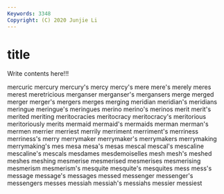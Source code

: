 ```yaml
---
Keywords: 3348
Copyright: (C) 2020 Junjie Li
---
```


# title

Write contents here!!!
 
mercuric 
mercury 
mercury's
mercy 
mercy's 
mere 
mere's 
merely 
meres 
merest 
meretricious 
merganser 
merganser's
mergansers 
merge 
merged 
merger 
merger's 
mergers 
merges 
merging 
meridian 
meridian's
meridians 
meringue 
meringue's 
meringues 
merino 
merino's 
merinos 
merit 
merit's 
merited
meriting 
meritocracies 
meritocracy 
meritocracy's 
meritorious 
meritoriously 
merits 
mermaid 
mermaid's 
mermaids
merman 
merman's 
mermen 
merrier 
merriest 
merrily 
merriment 
merriment's 
merriness 
merriness's
merry 
merrymaker 
merrymaker's 
merrymakers 
merrymaking 
merrymaking's 
mes 
mesa 
mesa's 
mesas
mescal 
mescal's 
mescaline 
mescaline's 
mescals 
mesdames 
mesdemoiselles 
mesh 
mesh's 
meshed
meshes 
meshing 
mesmerise 
mesmerised 
mesmerises 
mesmerising 
mesmerism 
mesmerism's 
mesquite 
mesquite's
mesquites 
mess 
mess's 
message 
message's 
messages 
messed 
messenger 
messenger's 
messengers
messes 
messiah 
messiah's 
messiahs 
messier 
messiest 
